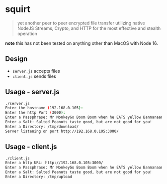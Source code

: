 # squirt

> yet another peer to peer encrypted file transfer utilizing native NodeJS Streams, Crypto, and HTTP for the most effective and stealth operation

**note** this has not been tested on anything other than MacOS with Node 16.

## Design

* `server.js` accepts files
* `client.js` sends files

## Usage - server.js

```bash
./server.js
Enter the hostname (192.168.0.105):
Enter the http Port (3000):
Enter a Passphrase: Mr MonkeyGo Boom Boom when he EATS yellow Bannanaananans
Enter a Salt: Salted Peanuts taste good, but are not good for you!
Enter a Directory: /tmp/download/
Server listening on port http://192.168.0.105:3000/
```
## Usage - client.js

```bash
./client.js
Enter a http URL: http://192.168.0.105:3000/
Enter a Passphrase: Mr MonkeyGo Boom Boom when he EATS yellow Bannanaananans
Enter a Salt: Salted Peanuts taste good, but are not good for you!
Enter a Directory: /tmp/upload
```
